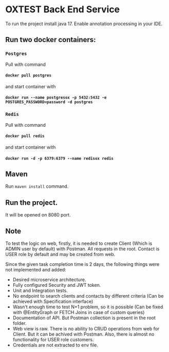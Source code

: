 # OXTEST Back End Service

To run the project install java 17.
Enable annotation processing in your IDE.

## Run two docker containers:
### `Postgres`
Pull with command
#### `docker pull postgres`
and start container with
#### `docker run --name postgresox -p 5432:5432 -e POSTGRES_PASSWORD=password -d postgres`

### `Redis`
Pull with command
#### `docker pull redis`
and start container with
#### `docker run -d -p 6379:6379 --name redisox redis`

## Maven

Run `maven install` command.

## Run the project.
It will be opened on 8080 port.

## Note

To test the logic on web, firstly, it is needed to create Client (Which is ADMIN user by default) with Postman. All requests in the root. Contact is USER role by default and may be created from web.

Since the given task completion time is 2 days, the following things were not implemented and added:
- Desired microservice architecture.
- Fully configured Security and JWT token.
- Unit and Integration tests.
- No endpoint to search clients and contacts by different criteria (Can be achieved with Specification interface)
- Wasn't enough time to test N+1 problem, so it is possible (Can be fixed with @EntityGraph or FETCH Joins in case of custom queries)
- Documentation of API. But Postman collection is present in the root folder.
- Web view is raw. There is no ability to CRUD operations from web for Client. But it can be achived with Postman. Also, there is almost no functionality for USER role customers.
- Credentials are not extracted to env file.



